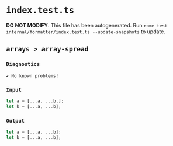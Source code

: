 # `index.test.ts`

**DO NOT MODIFY**. This file has been autogenerated. Run `rome test internal/formatter/index.test.ts --update-snapshots` to update.

## `arrays > array-spread`

### `Diagnostics`

```
✔ No known problems!

```

### `Input`

```js
let a = [...a, ...b,];
let b = [...a, ...b];
```

### `Output`

```js
let a = [...a, ...b];
let b = [...a, ...b];

```

